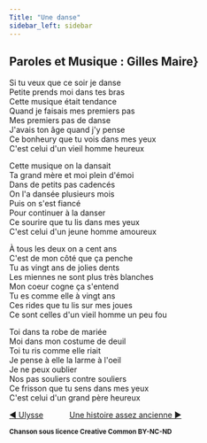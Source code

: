```yaml
---
Title: "Une danse"
sidebar_left: sidebar
---
```


## Paroles et Musique : Gilles Maire}
Si tu veux que ce soir je danse  
Petite prends moi dans tes bras  
Cette musique était tendance  
Quand je faisais mes premiers pas  
Mes premiers pas de danse  
J'avais ton âge quand j'y pense  
Ce bonheury que tu vois dans mes yeux  
C'est celui d'un vieil homme heureux  
  
  
Cette musique on la dansait  
Ta grand mère et moi plein d'émoi  
Dans de petits pas cadencés  
On l'a dansée plusieurs mois  
Puis on s'est fiancé  
Pour continuer à la danser  
Ce sourire que tu lis dans mes yeux  
C'est celui d'un jeune homme amoureux  
  
À tous les deux on a cent ans  
C'est de mon côté que ça penche  
Tu as vingt ans de jolies dents  
Les miennes ne sont plus très blanches  
Mon coeur cogne ça s'entend  
Tu es comme elle à vingt ans  
Ces rides que tu lis sur mes joues  
Ce sont celles d'un vieil homme un peu fou  
  
Toi dans ta robe de mariée  
Moi dans mon costume de deuil  
Toi tu ris comme elle riait  
Je pense à elle la larme à l'oeil  
Je ne peux oublier  
Nos pas souliers contre souliers  
Ce frisson que tu sens dans mes yeux  
C'est celui d'un grand père heureux  


[ ◀ Ulysse](../ulysse) ​ ​ ​ ​ ​ ​ ​ ​ ​ ​ ​ ​[Une histoire assez ancienne ▶](../une_histoire_assez_ancienne)


<b><sub>Chanson sous licence Creative Common BY-NC-ND</sub></b>
